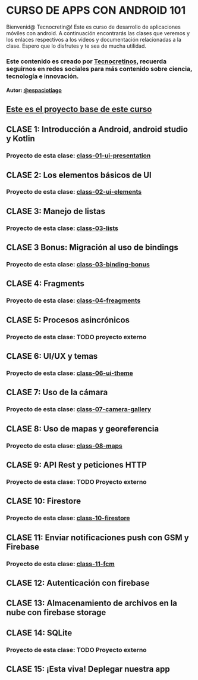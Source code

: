# CURSO DE APPS CON ANDROID 101

Bienvenid@ Tecnocretin@! 
Este es curso de desarrollo de aplicaciones móviles con android. A continuación encontrarás las clases que veremos y los enlaces respectivos a los videos y documentación relacionadas a la clase. Espero que lo disfrutes y te sea de mucha utilidad.

### Este contenido es creado por [Tecnocretinos](https://www.instagram.com/tecnocretinos/), recuerda seguirnos en redes sociales para más contenido sobre ciencia, tecnología e innovación.
#### Autor: [@espaciotiago](https://taplink.cc/espaciotiago)

## [Este es el proyecto base de este curso](https://github.com/tecnocretinos/android101_proyect/tree/main)
## CLASE 1: Introducción a Android, android studio y Kotlin
### Proyecto de esta clase: [class-01-ui-presentation](https://github.com/tecnocretinos/android101_proyect/tree/class-01-ui-presentation)

## CLASE 2: Los elementos básicos de UI
### Proyecto de esta clase: [class-02-ui-elements](https://github.com/tecnocretinos/android101_proyect/tree/class-02-ui-elements)

## CLASE 3: Manejo de listas
### Proyecto de esta clase: [class-03-lists](https://github.com/tecnocretinos/android101_proyect/tree/class-03-lists)

## CLASE 3 Bonus: Migración al uso de bindings
### Proyecto de esta clase: [class-03-binding-bonus](https://github.com/tecnocretinos/android101_proyect/tree/feature/class-03-binding-bonus)

## CLASE 4: Fragments
### Proyecto de esta clase: [class-04-freagments](https://github.com/tecnocretinos/android101_proyect/tree/class-04-freagments)

## CLASE 5: Procesos asincrónicos
### Proyecto de esta clase: TODO proyecto externo

## CLASE 6: UI/UX y temas
### Proyecto de esta clase: [class-06-ui-theme](https://github.com/tecnocretinos/android101_proyect/tree/class-06-ui-theme)

## CLASE 7: Uso de la cámara
### Proyecto de esta clase: [class-07-camera-gallery](https://github.com/tecnocretinos/android101_proyect/tree/class-07-camera-gallery)

## CLASE 8: Uso de mapas y georeferencia
### Proyecto de esta clase: [class-08-maps](https://github.com/tecnocretinos/android101_proyect/tree/class-08-maps)

## CLASE 9: API Rest y peticiones HTTP
### Proyecto de esta clase: TODO Proyecto externo

## CLASE 10: Firestore
### Proyecto de esta clase: [class-10-firestore](https://github.com/tecnocretinos/android101_proyect/tree/class-10-firestore)

## CLASE 11: Enviar notificaciones push con GSM y Firebase
### Proyecto de esta clase: [class-11-fcm](https://github.com/tecnocretinos/android101_proyect/tree/class-11-fcm)

## CLASE 12: Autenticación con firebase

## CLASE 13: Almacenamiento de archivos en la nube con firebase storage

## CLASE 14: SQLite
### Proyecto de esta clase: TODO Proyecto externo

## CLASE 15: ¡Esta viva! Deplegar nuestra app
